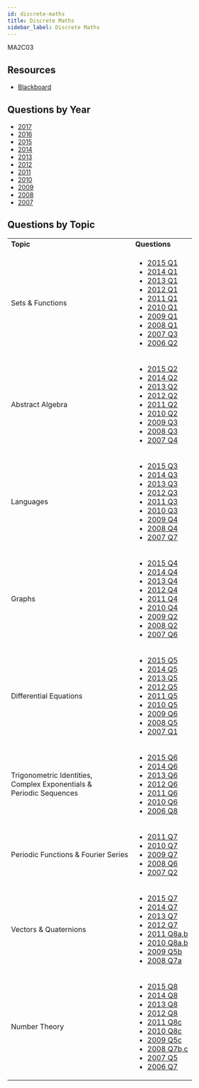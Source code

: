```yaml
---
id: discrete-maths
title: Discrete Maths
sidebar_label: Discrete Maths
---
```


MA2C03

## Resources

* [Blackboard](https://mymodule.tcd.ie/)

## Questions by Year

* [2017]()
* [2016]()
* [2015]()
* [2014]()
* [2013]()
* [2012]()
* [2011]()
* [2010]()
* [2009]()
* [2008]()
* [2007]()

## Questions by Topic
<table class="examQuestions" width="700px">
  <tr>
      <td><strong>Topic</strong></td>
      <td><strong>Questions</strong></td>
  </tr>
  <tr>
      <td>Sets &amp; Functions</td>
      <td>
          <ul class="questions">
              <li><a href="https://www.tcd.ie/academicregistry/exams/assets/local/past-papers2015/MA/MA2C03-1.PDF#page=2">2015 Q1</a>
              <li><a href="https://www.tcd.ie/academicregistry/exams/assets/local/past-papers2014/MA/MA2C031.pdf#page=2">2014 Q1</a>
              <li><a href="https://www.tcd.ie/academicregistry/exams/assets/local/past-papers2013/MA/XMA2C011.pdf#page=2">2013 Q1</a>
              <li><a href="https://www.tcd.ie/Local/Exam_Papers/2012/XM/XMA2C011.pdf#page=2">2012 Q1</a>
              <li><a href="https://www.tcd.ie/Local/Exam_Papers/2011/XM/XMA2C011.pdf#page=2">2011 Q1</a>
              <li><a href="https://www.tcd.ie/Local/Exam_Papers/2010/XM/XMA2C011.pdf#page=2">2010 Q1</a>
              <li><a href="https://www.tcd.ie/Local/Exam_Papers/2009/XM/XMA2BA11.pdf#page=2">2009 Q1</a>
              <li><a href="https://www.tcd.ie/Local/Exam_Papers/2008/XM/XMA2BA11.pdf#page=2">2008 Q1</a>
              <li><a href="https://www.tcd.ie/Local/Exam_Papers/2007/XM/XMA2BA11.pdf#page=3">2007 Q3</a>
              <li><a href="https://www.tcd.ie/Local/Exam_Papers/2006/XM/XMA2BA11.pdf#page=3&zoom=0,0,630">2006 Q2</a>
          </ul>
      </td>
  </tr>
  <tr>
      <td>Abstract Algebra</td>
      <td>
          <ul class="questions">
              <li><a href="https://www.tcd.ie/academicregistry/exams/assets/local/past-papers2015/MA/MA2C03-1.PDF"#page=3>2015 Q2</a>
              <li><a href="https://www.tcd.ie/academicregistry/exams/assets/local/past-papers2014/MA/MA2C031.pdf#page=3">2014 Q2</a>
              <li><a href="https://www.tcd.ie/academicregistry/exams/assets/local/past-papers2013/MA/XMA2C011.pdf#page=3">2013 Q2</a>
              <li><a href="https://www.tcd.ie/Local/Exam_Papers/2012/XM/XMA2C011.pdf#page=3">2012 Q2</a>
              <li><a href="https://www.tcd.ie/Local/Exam_Papers/2011/XM/XMA2C011.pdf#page=3">2011 Q2</a>
              <li><a href="https://www.tcd.ie/Local/Exam_Papers/2010/XM/XMA2C011.pdf#page=2&zoom=0,0,570">2010 Q2</a>
              <li><a href="https://www.tcd.ie/Local/Exam_Papers/2009/XM/XMA2BA11.pdf#page=3&zoom=0,0,630">2009 Q3</a>
              <li><a href="https://www.tcd.ie/Local/Exam_Papers/2008/XM/XMA2BA11.pdf#page=3">2008 Q3</a>
              <li><a href="https://www.tcd.ie/Local/Exam_Papers/2007/XM/XMA2BA11.pdf#page=3&zoom=0,0,630">2007 Q4</a>
          </ul>
      </td>
  </tr>
  <tr>
      <td>Languages</td>
      <td>
          <ul class="questions">
              <li><a href="https://www.tcd.ie/academicregistry/exams/assets/local/past-papers2015/MA/MA2C03-1.pdf#page=4">2015 Q3</a>
              <li><a href="https://www.tcd.ie/academicregistry/exams/assets/local/past-papers2014/MA/MA2C031.pdf#page=4">2014 Q3</a>
              <li><a href="https://www.tcd.ie/academicregistry/exams/assets/local/past-papers2013/MA/XMA2C011.pdf#page=4">2013 Q3</a>
              <li><a href="https://www.tcd.ie/Local/Exam_Papers/2012/XM/XMA2C011.pdf#page=4">2012 Q3</a>
              <li><a href="https://www.tcd.ie/Local/Exam_Papers/2011/XM/XMA2C011.pdf#page=4">2011 Q3</a>
              <li><a href="https://www.tcd.ie/Local/Exam_Papers/2010/XM/XMA2C011.pdf#page=3&zoom=0,0,330">2010 Q3</a>
              <li><a href="https://www.tcd.ie/Local/Exam_Papers/2009/XM/XMA2BA11.pdf#page=4">2009 Q4</a>
              <li><a href="https://www.tcd.ie/Local/Exam_Papers/2008/XM/XMA2BA11.pdf#page=4">2008 Q4</a>
              <li><a href="https://www.tcd.ie/Local/Exam_Papers/2007/XM/XMA2BA11.pdf#page=5">2007 Q7</a>
          </ul>
      </td>
  </tr>
  <tr>
      <td>Graphs</td>
      <td>
          <ul class="questions">
              <li><a href="https://www.tcd.ie/academicregistry/exams/assets/local/past-papers2015/MA/MA2C03-1.PDF#page=5">2015 Q4</a>
              <li><a href="https://www.tcd.ie/academicregistry/exams/assets/local/past-papers2014/MA/MA2C031.pdf#page=5">2014 Q4</a>
              <li><a href="https://www.tcd.ie/academicregistry/exams/assets/local/past-papers2013/MA/XMA2C011.pdf#page=5">2013 Q4</a>
              <li><a href="https://www.tcd.ie/Local/Exam_Papers/2012/XM/XMA2C011.pdf#page=5">2012 Q4</a>
              <li><a href="https://www.tcd.ie/Local/Exam_Papers/2011/XM/XMA2C011.pdf#page=5">2011 Q4</a>
              <li><a href="https://www.tcd.ie/Local/Exam_Papers/2010/XM/XMA2C011.pdf#page=4">2010 Q4</a>
              <li><a href="https://www.tcd.ie/Local/Exam_Papers/2009/XM/XMA2BA11.pdf#page=3">2009 Q2</a>
              <li><a href="https://www.tcd.ie/Local/Exam_Papers/2008/XM/XMA2BA11.pdf#page=2&zoom=0,0,580">2008 Q2</a>
              <li><a href="https://www.tcd.ie/Local/Exam_Papers/2007/XM/XMA2BA11.pdf#page=4&zoom=0,0,560">2007 Q6</a>
          </ul>
      </td>
  </tr>
  <tr>
      <td>Differential Equations</td>
      <td>
          <ul class="questions">
              <li><a href="https://www.tcd.ie/academicregistry/exams/assets/local/past-papers2015/MA/MA2C03-1.PDF#page=6">2015 Q5</a></li>
              <li><a href="https://www.tcd.ie/academicregistry/exams/assets/local/past-papers2014/MA/MA2C031.pdf#page=6">2014 Q5</a></li>
              <li><a href="https://www.tcd.ie/academicregistry/exams/assets/local/past-papers2013/MA/XMA2C011.pdf#page=6">2013 Q5</a></li>
              <li><a href="https://www.tcd.ie/Local/Exam_Papers/2012/XM/XMA2C011.pdf#page=6">2012 Q5</a></li>
              <li><a href="https://www.tcd.ie/Local/Exam_Papers/2011/XM/XMA2C011.pdf#page=6">2011 Q5</a></li>
              <li><a href="https://www.tcd.ie/Local/Exam_Papers/2010/XM/XMA2C011.pdf#page=5">2010 Q5</a></li>
              <li><a href="https://www.tcd.ie/Local/Exam_Papers/2009/XM/XMA2BA11.pdf#page=5">2009 Q6</a></li>
              <li><a href="https://www.tcd.ie/Local/Exam_Papers/2008/XM/XMA2BA11.pdf#page=4&zoom=0,0,600">2008 Q5</a></li>
              <li><a href="https://www.tcd.ie/Local/Exam_Papers/2007/XM/XMA2BA11.pdf#page=2">2007 Q1</a></li>
          </ul>
      </td>
  </tr>
  <tr>
      <td>Trigonometric Identities, <br>Complex Exponentials &amp;<br> Periodic Sequences</td>
      <td>
          <ul class="questions">
              <li><a href="https://www.tcd.ie/academicregistry/exams/assets/local/past-papers2015/MA/MA2C03-1.PDF#page=6&zoom=0,0,450">2015 Q6</a></li>
              <li><a href="https://www.tcd.ie/academicregistry/exams/assets/local/past-papers2014/MA/MA2C031.pdf#page=6&zoom=0,0,450">2014 Q6</a></li>
              <li><a href="https://www.tcd.ie/academicregistry/exams/assets/local/past-papers2013/MA/XMA2C011.pdf#page=7">2013 Q6</a></li>
              <li><a href="https://www.tcd.ie/Local/Exam_Papers/2012/XM/XMA2C011.pdf#page=6&zoom=0,0,500">2012 Q6</a></li>
              <li><a href="https://www.tcd.ie/Local/Exam_Papers/2011/XM/XMA2C011.pdf#page=6&zoom=0,0,500">2011 Q6</a></li>
              <li><a href="https://www.tcd.ie/Local/Exam_Papers/2010/XM/XMA2C011.pdf#page=5&zoom=0,0,450">2010 Q6</a></li>
              <li><a href="https://www.tcd.ie/Local/Exam_Papers/2006/XM/XMA2BA11.pdf#page=6">2006 Q8</a></li>
          </ul>
      </td>
  </tr>
  <tr>
      <td>Periodic Functions &amp; Fourier Series</td>
      <td>
          <ul class="questions">
              <li><a href="https://www.tcd.ie/Local/Exam_Papers/2011/XM/XMA2C011.pdf#page=7">2011 Q7</a></li>
              <li><a href="https://www.tcd.ie/Local/Exam_Papers/2010/XM/XMA2C011.pdf#page=7">2010 Q7</a></li>
              <li><a href="https://www.tcd.ie/Local/Exam_Papers/2009/XM/XMA2BA11.pdf#page=5&zoom=0,0,400">2009 Q7</a></li>
              <li><a href="https://www.tcd.ie/Local/Exam_Papers/2008/XM/XMA2BA11.pdf#page=5">2008 Q6</a></li>
              <li><a href="https://www.tcd.ie/Local/Exam_Papers/2007/XM/XMA2BA11.pdf#page=2&zoom=0,0,300">2007 Q2</a></li>
          </ul>
      </td>
  </tr>
  <tr>
      <td>Vectors &amp; Quaternions</td>
      <td>
          <ul class="questions">
              <li><a href="https://www.tcd.ie/academicregistry/exams/assets/local/past-papers2015/MA/MA2C03-1.PDF#page=7">2015 Q7</a></li>
              <li><a href="https://www.tcd.ie/academicregistry/exams/assets/local/past-papers2014/MA/MA2C031.pdf#page=7">2014 Q7</a></li>
              <li><a href="https://www.tcd.ie/academicregistry/exams/assets/local/past-papers2013/MA/XMA2C011.pdf#page=8">2013 Q7</a></li>
              <li><a href="https://www.tcd.ie/Local/Exam_Papers/2012/XM/XMA2C011.pdf#page=7">2012 Q7</a></li>
              <li><a href="https://www.tcd.ie/Local/Exam_Papers/2011/XM/XMA2C011.pdf#page=6&zoom=0,0,500">2011 Q8a,b</a></li>
              <li><a href="https://www.tcd.ie/Local/Exam_Papers/2010/XM/XMA2C011.pdf#page=6&zoom=0,0,500">2010 Q8a,b</a></li>
              <li><a href="https://www.tcd.ie/Local/Exam_Papers/2009/XM/XMA2BA11.pdf#page=4&zoom=0,0,600">2009 Q5b</a></li>
              <li><a href="https://www.tcd.ie/Local/Exam_Papers/2008/XM/XMA2BA11.pdf#page=5&zoom=0,0,400">2008 Q7a</a></li>
          </ul>
      </td>
  </tr>
  <tr>
      <td>Number Theory</td>
      <td>
          <ul class="questions">
              <li><a href="https://www.tcd.ie/academicregistry/exams/assets/local/past-papers2015/MA/MA2C03-1.PDF#page=7&zoom=0,0,500">2015 Q8</a></li>
              <li><a href="https://www.tcd.ie/academicregistry/exams/assets/local/past-papers2014/MA/MA2C031.pdf#page=8&zoom=0,0,500">2014 Q8</a></li>
              <li><a href="https://www.tcd.ie/academicregistry/exams/assets/local/past-papers2013/MA/XMA2C011.pdf#page=8&zoom=0,0,500#page=8&zoom=0,0,500">2013 Q8</a></li>
              <li><a href="https://www.tcd.ie/Local/Exam_Papers/2012/XM/XMA2C011.pdf#page=7&zoom=0,0,500">2012 Q8</a></li>
              <li><a href="https://www.tcd.ie/Local/Exam_Papers/2011/XM/XMA2C011.pdf#page=7&zoom=0,0,800">2011 Q8c</a></li>
              <li><a href="https://www.tcd.ie/Local/Exam_Papers/2010/XM/XMA2C011.pdf#page=6&zoom=0,0,800">2010 Q8c</a></li>
              <li><a href="https://www.tcd.ie/Local/Exam_Papers/2009/XM/XMA2BA11.pdf#page=4&zoom=0,0,800">2009 Q5c</a></li>
              <li><a href="https://www.tcd.ie/Local/Exam_Papers/2008/XM/XMA2BA11.pdf#page=5&zoom=0,0,400">2008 Q7b,c</a></li>
              <li><a href="https://www.tcd.ie/Local/Exam_Papers/2007/XM/XMA2BA11.pdf#page=4">2007 Q5</a></li>
              <li><a href="https://www.tcd.ie/Local/Exam_Papers/2006/XM/XMA2BA11.pdf#page=5">2006 Q7</a></li>
          </ul>
      </td>
  </tr>
</table>
